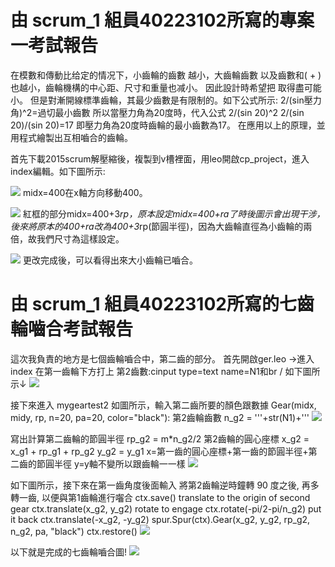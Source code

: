 # 由 scrum_1 組員40223102所寫的專案一考試報告
在模數和傳動比给定的情况下，小齒輪的齒數 越小，大齒輪齒數 以及齒數和( + )也越小，齒輪機構的中心距、尺寸和重量也减小。
因此設計時希望把 取得盡可能小。
  但是對漸開線標準齒輪，其最少齒數是有限制的。如下公式所示:
2/(sin壓力角)^2=過切最小齒數
  所以當壓力角為20度時，代入公式  2/(sin 20)^2
2/(sin 20)/(sin 20)=17
即壓力角為20度時齒輪的最小齒數為17。
  在應用以上的原理，並用程式繪製出互相嚙合的齒輪。


  首先下載2015scrum解壓縮後，複製到v槽裡面，用leo開啟cp_project，進入index編輯。如下圖所示:

![](https://copy.com/bjyqrip9R1MHNFWZ)
midx=400在x軸方向移動400。

![](https://copy.com/GWxK8i71Vtx8o46J)
紅框的部分midx=400+3*rp，原本設定midx=400+ra了時後圖示會出現干涉，後來將原本的400+ra改為400+3*rp(節圓半徑)，因為大齒輪直徑為小齒輪的兩倍，故我們尺寸為這樣設定。

![](https://copy.com/cBwDGk8uOaucHWhR)
更改完成後，可以看得出來大小齒輪已嚙合。

# 由 scrum_1 組員40223102所寫的七齒輪嚙合考試報告
這次我負責的地方是七個齒輪嚙合中，第二齒的部分。
首先開啟ger.leo →進入index 
在第一齒輪下方打上
第2齒數:cinput type=text name=N1和br /
如下圖所示↓
![](https://copy.com/SXZps2O71dTmOTpu)

接下來進入 mygeartest2
如圖所示，輸入第二齒所要的顏色跟數據 
Gear(midx, midy, rp, n=20, pa=20, color="black"):
第2齒輪齒數
n_g2 = '''+str(N1)+'''
![](https://copy.com/bU9yiSYZ2PVSPlTh)

寫出計算第二齒輪的節圓半徑
rp_g2 = m*n_g2/2
第2齒輪的圓心座標
x_g2 = x_g1 + rp_g1 + rp_g2
y_g2 = y_g1
x=第一齒的圓心座標+第一齒的節圓半徑+第二齒的節圓半徑
y=y軸不變所以跟齒輪一一樣
![](https://copy.com/Dfw4ng8rtaRki14R)

如下圖所示，接下來在第一齒角度後面輸入
 將第2齒輪逆時鐘轉 90 度之後, 再多轉一齒, 以便與第1齒輪進行囓合
ctx.save()
 translate to the origin of second gear
ctx.translate(x_g2, y_g2)
 rotate to engage
ctx.rotate(-pi/2-pi/n_g2)
 put it back
ctx.translate(-x_g2, -y_g2)
spur.Spur(ctx).Gear(x_g2, y_g2, rp_g2, n_g2, pa, "black")
ctx.restore()
![](https://copy.com/vdGQ9ucqYNFkOCF0)

以下就是完成的七齒輪嚙合圖!
![](https://copy.com/VFQKXMWXznSOZMxV)